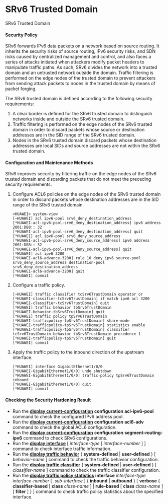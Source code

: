SRv6 Trusted Domain
===================

SRv6 Trusted Domain

#### Security Policy

SRv6 forwards IPv6 data packets on a network based on source routing. It inherits the security risks of source routing, IPv6 security risks, and SDN risks caused by centralized management and control, and also faces a series of attacks initiated when attackers modify packet headers to manipulate traffic paths. As such, SRv6 divides the network into a trusted domain and an untrusted network outside the domain. Traffic filtering is performed on the edge nodes of the trusted domain to prevent attackers from sending attack packets to nodes in the trusted domain by means of packet forging.

The SRv6 trusted domain is defined according to the following security requirements:

1. A clear border is defined for the SRv6 trusted domain to distinguish networks inside and outside the SRv6 trusted domain.
2. Traffic filtering is performed on the edge nodes of the SRv6 trusted domain in order to discard packets whose source or destination addresses are in the SID range of the SRv6 trusted domain.
3. Nodes in the SRv6 trusted domain discard packets whose destination addresses are local SIDs and source addresses are not within the SRv6 trusted domain.

#### Configuration and Maintenance Methods

SRv6 improves security by filtering traffic on the edge nodes of the SRv6 trusted domain and discarding packets that do not meet the preceding security requirements.

1. Configure ACL6 policies on the edge nodes of the SRv6 trusted domain in order to discard packets whose destination addresses are in the SID range of the SRv6 trusted domain.
   ```
   <HUAWEI> system-view
   [~HUAWEI] acl ipv6-pool srv6_deny_destination_address
   [*HUAWEI-acl-ipv6-pool-srv6_deny_destination_address] ipv6 address 2001:DB8:: 32
   [*HUAWEI-acl-ipv6-pool-srv6_deny_destination_address] quit
   [*HUAWEI] acl ipv6-pool srv6_deny_source_address
   [*HUAWEI-acl-ipv6-pool-srv6_deny_source_address] ipv6 address 2001:DB8:: 32
   [*HUAWEI-acl-ipv6-pool-srv6_deny_source_address] quit
   [*HUAWEI] acl ipv6 3200
   [*HUAWEI-acl6-advance-3200] rule 10 deny ipv6 source-pool srv6_deny_source_address destination-pool srv6_deny_destination_address
   [*HUAWEI-acl6-advance-3200] quit
   [*HUAWEI] commit
   ```
2. Configure a traffic policy.
   ```
   [~HUAWEI] traffic classifier tcSrv6TrustDomain operator or 
   [*HUAWEI-classifier-tcSrv6TrustDomain] if-match ipv6 acl 3200
   [*HUAWEI-classifier-tcSrv6TrustDomain] quit
   [*HUAWEI] traffic behavior tbSrv6TrustDomain 
   [*HUAWEI-behavior-tbSrv6TrustDomain] quit
   [*HUAWEI] traffic policy tpSrv6TrustDomain 
   [*HUAWEI-trafficpolicy-tpSrv6TrustDomain] share-mode 
   [*HUAWEI-trafficpolicy-tpSrv6TrustDomain] statistics enable 
   [*HUAWEI-trafficpolicy-tpSrv6TrustDomain] classifier tcSrv6TrustDomain behavior tbSrv6TrustDomain precedence 1 
   [*HUAWEI-trafficpolicy-tpSrv6TrustDomain] quit
   [*HUAWEI] commit
   ```
3. Apply the traffic policy to the inbound direction of the upstream interface.
   ```
   [*HUAWEI] interface GigabitEthernet1/0/0 
   [*HUAWEI-GigabitEthernet1/0/0] undo shutdown 
   [*HUAWEI-GigabitEthernet1/0/0] traffic-policy tpSrv6TrustDomain inbound
   [*HUAWEI-GigabitEthernet1/0/0] quit
   [*HUAWEI] commit
   ```

#### Checking the Security Hardening Result

* Run the [**display current-configuration**](cmdqueryname=display+current-configuration) **configuration** **acl-ipv6-pool** command to check the configured IPv6 address pool.
* Run the [**display current-configuration**](cmdqueryname=display+current-configuration) **configuration** **acl6-adv** command to check the global ACL6 configuration.
* Run the [**display current-configuration**](cmdqueryname=display+current-configuration) **configuration** **segment-routing-ipv6** command to check SRv6 configurations.
* Run the [**display interface**](cmdqueryname=display+interface) [ *interface-type* [ *interface-number* ] ] command to check interface traffic information.
* Run the [**display traffic behavior**](cmdqueryname=display+traffic+behavior) { **system-defined** | **user-defined** } [ *behavior-name* ] command to check the traffic behavior configuration.
* Run the [**display traffic classifier**](cmdqueryname=display+traffic+classifier) { **system-defined** | **user-defined** } [ *classifier-name* ] command to check the traffic classifier configuration.
* Run the [**display traffic policy statistics**](cmdqueryname=display+traffic+policy+statistics) **interface** *interface-type* *interface-number* [ .*sub-interface* ] { **inbound** | **outbound** } [ **verbose** { **classifier-based** [ **class** *class-name* ] | **rule-based** [ **class** *class-name* ] [ **filter** ] } ] command to check traffic policy statistics about the specified interface.